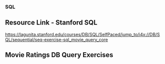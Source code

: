 ### SQL

## Resource Link - Stanford SQL 
https://lagunita.stanford.edu/courses/DB/SQL/SelfPaced/jump_to/i4x://DB/SQL/sequential/seq-exercise-sql_movie_query_core

## Movie Ratings DB Query Exercises




